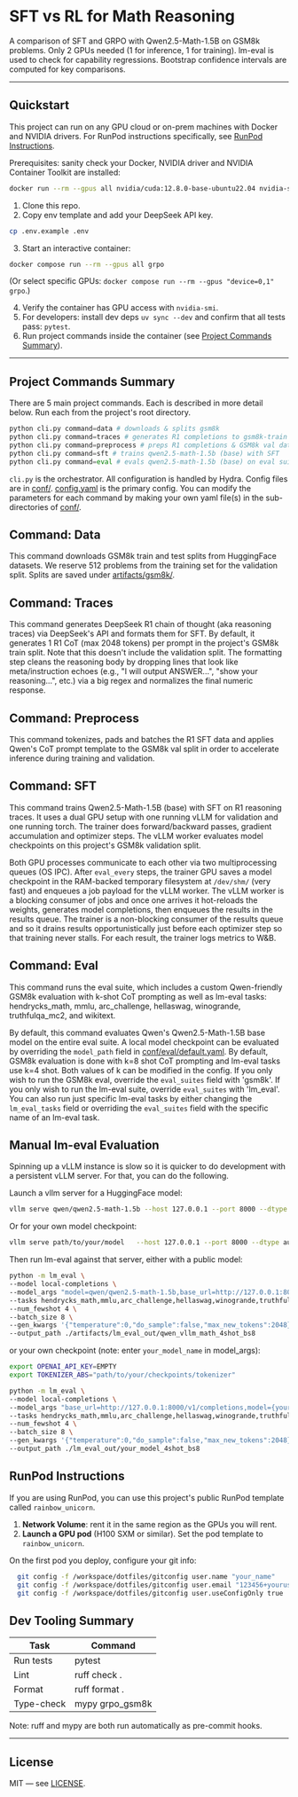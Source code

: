 # SFT vs RL for Math Reasoning

A comparison of SFT and GRPO with Qwen2.5-Math-1.5B on GSM8k problems. Only 2 GPUs needed (1 for inference, 1 for training). lm-eval is used to check for capability regressions. Bootstrap confidence intervals are computed for key comparisons.

---

## Quickstart

This project can run on any GPU cloud or on-prem machines with Docker and NVIDIA drivers. For RunPod instructions specifically, see [RunPod Instructions](#runpod-instructions).

Prerequisites: sanity check your Docker, NVIDIA driver and NVIDIA Container Toolkit are installed:
```bash
docker run --rm --gpus all nvidia/cuda:12.8.0-base-ubuntu22.04 nvidia-smi
```

1. Clone this repo.
2. Copy env template and add your DeepSeek API key.
```bash
cp .env.example .env
```
3. Start an interactive container:
```bash
docker compose run --rm --gpus all grpo
```
(Or select specific GPUs: `docker compose run --rm --gpus "device=0,1" grpo`.)

4. Verify the container has GPU access with `nvidia-smi`.
5. For developers: install dev deps `uv sync --dev` and confirm that all tests pass: `pytest`.
6. Run project commands inside the container (see [Project Commands Summary](#project-commands-summary)).

---

## Project Commands Summary

There are 5 main project commands. Each is described in more detail below. Run each from the project's root directory.

```python
python cli.py command=data # downloads & splits gsm8k
python cli.py command=traces # generates R1 completions to gsm8k-train
python cli.py command=preprocess # preps R1 completions & GSM8k val data
python cli.py command=sft # trains qwen2.5-math-1.5b (base) with SFT
python cli.py command=eval # evals qwen2.5-math-1.5b (base) on eval suite
```

`cli.py` is the orchestrator. All configuration is handled by Hydra. Config files are in [conf/](conf/). [config.yaml](conf/config.yaml) is the primary config. You can modify the parameters for each command by making your own yaml file(s) in the sub-directories of [conf/](conf/).

## Command: Data

This command downloads GSM8k train and test splits from HuggingFace datasets. We reserve 512 problems from the training set for the validation split. Splits are saved under [artifacts/gsm8k/](artifacts/gsm8k/).

## Command: Traces

This command generates DeepSeek R1 chain of thought (aka reasoning traces) via DeepSeek's API and formats them for SFT. By default, it generates 1 R1 CoT (max 2048 tokens) per prompt in the project's GSM8k train split. Note that this doesn't include the validation split. The formatting step cleans the reasoning body by dropping lines that look like meta/instruction echoes (e.g., "I will output ANSWER...", "show your reasoning...", etc.) via a big regex and normalizes the final numeric response.

## Command: Preprocess

This command tokenizes, pads and batches the R1 SFT data and applies Qwen's CoT prompt template to the GSM8k val split in order to accelerate inference during training and validation.

## Command: SFT

This command trains Qwen2.5-Math-1.5B (base) with SFT on R1 reasoning traces. It uses a dual GPU setup with one running vLLM for validation and one running torch. The trainer does forward/backward passes, gradient accumulation and optimizer steps. The vLLM worker evaluates model checkpoints on this project's GSM8k validation split.

Both GPU processes communicate to each other via two multiprocessing queues (OS IPC). After `eval_every` steps, the trainer GPU saves a model checkpoint in the RAM-backed temporary filesystem at `/dev/shm/` (very fast) and enqueues a job payload for the vLLM worker. The vLLM worker is a blocking consumer of jobs and once one arrives it hot-reloads the weights, generates model completions, then enqueues the results in the results queue. The trainer is a non-blocking consumer of the results queue and so it drains results opportunistically just before each optimizer step so that training never stalls. For each result, the trainer logs metrics to W&B.

## Command: Eval

This command runs the eval suite, which includes a custom Qwen-friendly GSM8k evaluation with k-shot CoT prompting as well as lm-eval tasks: hendrycks_math, mmlu, arc_challenge, hellaswag, winogrande, truthfulqa_mc2, and wikitext.

By default, this command evaluates Qwen's Qwen2.5-Math-1.5B base model on the entire eval suite. A local model checkpoint can be evaluated by overriding the `model_path` field in [conf/eval/default.yaml](conf/eval/default.yaml). By default, GSM8k evaluation is done with k=8 shot CoT prompting and lm-eval tasks use k=4 shot. Both values of k can be modified in the config. If you only wish to run the GSM8k eval, override the `eval_suites` field with 'gsm8k'. If you only wish to run the lm-eval suite, override `eval_suites` with 'lm_eval'. You can also run just specific lm-eval tasks by either changing the `lm_eval_tasks` field or overriding the `eval_suites` field with the specific name of an lm-eval task.

## Manual lm-eval Evaluation

Spinning up a vLLM instance is slow so it is quicker to do development with a persistent vLLM server. For that, you can do the following.

Launch a vllm server for a HuggingFace model:
```bash
vllm serve qwen/qwen2.5-math-1.5b --host 127.0.0.1 --port 8000 --dtype auto
```

Or for your own model checkpoint:
```bash
vllm serve path/to/your/model   --host 127.0.0.1 --port 8000 --dtype auto   --served-model-name {your_model_name}
```

Then run lm-eval against that server, either with a public model:
```bash
python -m lm_eval \
--model local-completions \
--model_args "model=qwen/qwen2.5-math-1.5b,base_url=http://127.0.0.1:8000/v1/completions,num_concurrent=10,tokenized_requests=True,tokenizer_backend=huggingface,max_length=4096" \
--tasks hendrycks_math,mmlu,arc_challenge,hellaswag,winogrande,truthfulqa_mc2,wikitext \
--num_fewshot 4 \
--batch_size 8 \
--gen_kwargs '{"temperature":0,"do_sample":false,"max_new_tokens":2048}' \
--output_path ./artifacts/lm_eval_out/qwen_vllm_math_4shot_bs8
```

or your own checkpoint (note: enter `your_model_name` in model_args):

```bash
export OPENAI_API_KEY=EMPTY
export TOKENIZER_ABS="path/to/your/checkpoints/tokenizer"

python -m lm_eval \
--model local-completions \
--model_args "base_url=http://127.0.0.1:8000/v1/completions,model={your_model_name},num_concurrent=10,tokenized_requests=False,tokenizer=${TOKENIZER_ABS},tokenizer_backend=huggingface,max_length=4096" \
--tasks hendrycks_math,mmlu,arc_challenge,hellaswag,winogrande,truthfulqa_mc2,wikitext \
--num_fewshot 4 \
--batch_size 8 \
--gen_kwargs '{"temperature":0,"do_sample":false,"max_new_tokens":2048}' \
--output_path ./lm_eval_out/your_model_4shot_bs8
```

## RunPod Instructions

If you are using RunPod, you can use this project's public RunPod template called `rainbow_unicorn`.

1. **Network Volume**: rent it in the same region as the GPUs you will rent.
2. **Launch a GPU pod** (H100 SXM or similar). Set the pod template to `rainbow_unicorn`.

On the first pod you deploy, configure your git info:
```bash
  git config -f /workspace/dotfiles/gitconfig user.name "your_name"
  git config -f /workspace/dotfiles/gitconfig user.email "123456+youruser@users.noreply.github.com"
  git config -f /workspace/dotfiles/gitconfig user.useConfigOnly true
```

## Dev Tooling Summary

| Task | Command |
|------|---------|
| Run tests | pytest |
| Lint | ruff check . |
| Format | ruff format . |
| Type-check | mypy grpo_gsm8k |

Note: ruff and mypy are both run automatically as pre-commit hooks.

---

## License

MIT — see [LICENSE](LICENSE).
